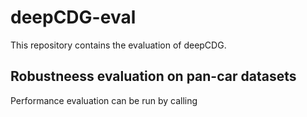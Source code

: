 # deepCDG-eval
This repository contains the evaluation of deepCDG.
##  Robustneess evaluation on pan-car datasets
Performance evaluation can be run by calling

